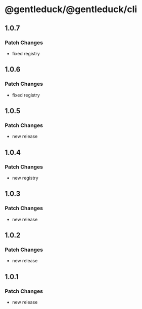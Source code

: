 # @gentleduck/@gentleduck/cli

## 1.0.7

### Patch Changes

- fixed registry

## 1.0.6

### Patch Changes

- fixed registry

## 1.0.5

### Patch Changes

- new release

## 1.0.4

### Patch Changes

- new registry

## 1.0.3

### Patch Changes

- new release

## 1.0.2

### Patch Changes

- new release

## 1.0.1

### Patch Changes

- new release

